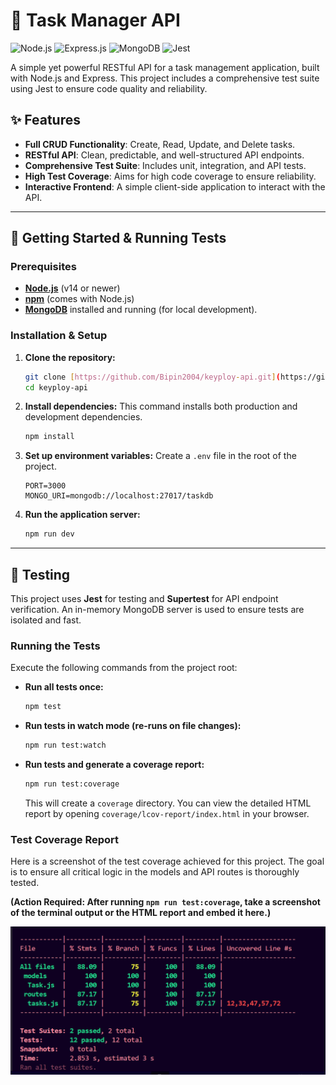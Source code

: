 # 📝 Task Manager API

![Node.js](https://img.shields.io/badge/Node.js-339933?style=for-the-badge&logo=nodedotjs&logoColor=white)
![Express.js](https://img.shields.io/badge/Express.js-000000?style=for-the-badge&logo=express&logoColor=white)
![MongoDB](https://img.shields.io/badge/MongoDB-47A248?style=for-the-badge&logo=mongodb&logoColor=white)
![Jest](https://img.shields.io/badge/Jest-C21325?style=for-the-badge&logo=jest&logoColor=white)

A simple yet powerful RESTful API for a task management application, built with Node.js and Express. This project includes a comprehensive test suite using Jest to ensure code quality and reliability.

## ✨ Features

-   **Full CRUD Functionality**: Create, Read, Update, and Delete tasks.
-   **RESTful API**: Clean, predictable, and well-structured API endpoints.
-   **Comprehensive Test Suite**: Includes unit, integration, and API tests.
-   **High Test Coverage**: Aims for high code coverage to ensure reliability.
-   **Interactive Frontend**: A simple client-side application to interact with the API.

---

## 🚀 Getting Started & Running Tests

### Prerequisites

-   [**Node.js**](https://nodejs.org/) (v14 or newer)
-   [**npm**](https://www.npmjs.com/) (comes with Node.js)
-   [**MongoDB**](https://www.mongodb.com/try/download/community) installed and running (for local development).

### Installation & Setup

1.  **Clone the repository:**
    ```sh
    git clone [https://github.com/Bipin2004/keyploy-api.git](https://github.com/Bipin2004/keyploy-api.git)
    cd keyploy-api
    ```

2.  **Install dependencies:**
    This command installs both production and development dependencies.
    ```sh
    npm install
    ```

3.  **Set up environment variables:**
    Create a `.env` file in the root of the project.
    ```env
    PORT=3000
    MONGO_URI=mongodb://localhost:27017/taskdb
    ```

4.  **Run the application server:**
    ```sh
    npm run dev
    ```

---

## 🧪 Testing

This project uses **Jest** for testing and **Supertest** for API endpoint verification. An in-memory MongoDB server is used to ensure tests are isolated and fast.

### Running the Tests

Execute the following commands from the project root:

-   **Run all tests once:**
    ```sh
    npm test
    ```

-   **Run tests in watch mode (re-runs on file changes):**
    ```sh
    npm run test:watch
    ```

-   **Run tests and generate a coverage report:**
    ```sh
    npm run test:coverage
    ```
    This will create a `coverage` directory. You can view the detailed HTML report by opening `coverage/lcov-report/index.html` in your browser.

### Test Coverage Report

Here is a screenshot of the test coverage achieved for this project. The goal is to ensure all critical logic in the models and API routes is thoroughly tested.

**(Action Required: After running `npm run test:coverage`, take a screenshot of the terminal output or the HTML report and embed it here.)**

![Test Coverage Report](./assets/test-coverage-report.png)
